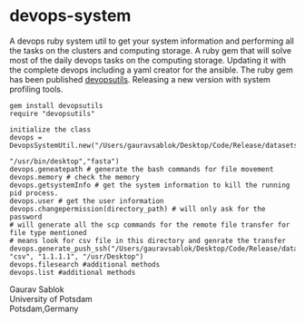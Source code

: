 # devops-system
A devops ruby system util to get your system information and performing all the tasks on the clusters and computing storage. A ruby gem that will solve most of the daily devops tasks on the computing storage. Updating it with the complete devops including a yaml creator for the ansible. The ruby gem has been published [devopsutils](https://rubygems.org/gems/devopsutils). Releasing a new version with system profiling tools. 

```
gem install devopsutils
require "devopsutils"
```
```
initialize the class
devops = DevopsSystemUtil.new("/Users/gauravsablok/Desktop/Code/Release/datasets",
                                                          "/usr/bin/desktop","fasta")
devops.geneatepath # generate the bash commands for file movement
devops.memory # check the memory
devops.getsystemInfo # get the system information to kill the running pid process.
devops.user # get the user information
devops.changepermission(directory_path) # will only ask for the password
# will generate all the scp commands for the remote file transfer for file type mentioned
# means look for csv file in this directory and genrate the transfer
devops.generate_push_ssh("/Users/gauravsablok/Desktop/Code/Release/datasets", "csv", "1.1.1.1", "/usr/Desktop") 
devops.filesearch #additional methods
devops.list #additional methods
```
Gaurav Sablok \
University of Potsdam \
Potsdam,Germany 
